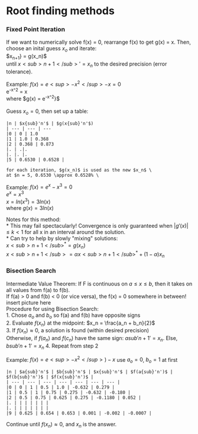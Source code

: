 # Root finding methods
### Fixed Point Iteration
 If we want to numerically solve f(x) = 0, rearrange f(x) to get g(x) = x. Then, choose an inital guess $x_o$ and iterate:<br>
     $x<sub>n+1</sub>} = g(x_n)$ <br>
 until $x<sub>n+1</sub>' = x_n$ to the desired precision (error tolerance).<br>
 
 Example: $f(x) = e<sup>-x^2</sup> - x = 0$ <br>
             e<sup>-x^2</sup> = x <br>
             where $g(x) = e<sup>-x^2</sup>}$ <br>  
    Guess $x_o = 0$, then set up a table: <br>

    |n | $x{sub}'n'$ | $g(x{sub}'n'$) 
    | --- | --- | --- 
    |0 | 0 | 1.0 
    |1 | 1.0 | 0.368 
    |2 | 0.368 | 0.873 
    |. | .|. 
    |. |. |. 
    |5 | 0.6530 | 0.6528 | 

    for each iteration, $g(x_n)$ is used as the new $x_n$ \ 
    at $n = 5, 0.6530 \approx 0.6528% \

Example: $f(x) = e^x - x^3 = 0$ <br>
        $e^x = x^3$ <br>
        $x = ln(x^3) = 3ln(x)$ <br>
        where $g(x) = 3ln(x)$ <br>

Notes for this method:<br>
    * This may fail spectacularly! Convergence is only guaranteed when $|g'(x)| \le k < 1$ for all x in an interval around the solution.<br>
    * Can try to help by slowly "mixing" solutions:<br>
        $x<sub>n+1</sub>^* = g(x_n)$ <br>
        $x<sub>n+1</sub> = \alpha x<sub>n+1</sub>^* + (1-\alpha)x_n$ <br>


### Bisection Search 
Intermediate Value Theorem: If F is continuous on $a \le x \le b$, then it takes on all values from f(a) to f(b). <br>
    If f(a) > 0 and f(b) < 0 (or vice versa), the f(x) = 0 somewhere in between! <br> 
    insert picture here <br>
Procedure for using Bisection Search: <br>
    1. Chose $a_o$ and $b_o$ so f(a) and f(b) have opposite signs <br>
    2. Evaluate $f(x_n)$ at the midpoint: $x_n = \frac{a_n + b_n}{2}$<br>
    3. If $f(x_n) \approx 0$, a solution is found (within desired precision) <br>
       Otherwise, if $f(a_n)$ and $f(c_n)$ have the same sign: $a{sub}'n+1' = x_n$. Else, $b{sub}'n+1' = x_n$
    4. Repeat from step 2 <br>

Example: $f(x) = e<sup>-x^2</sup>) - x$  use $a_o = 0$, $b_o = 1$ at first <br>

    |n | $a{sub}'n'$ | $b{sub}'n'$ | $x{sub}'n'$ | $f(a{sub}'n')$ | $f(b{sub}'n')$ | $f(x{sub}'n')$ |
    | --- | --- | --- | --- | --- | --- | --- |
    |0 | 0 | 1 | 0.5 | 1.0 | -0.632 | 0.279 | 
    |1 | 0.5 | 1 | 0.75 | 0.275 | -0.632 | -0.180 | 
    |2 | 0.5 | 0.75 | 0.625 | 0.275 | -0.1180 | 0.052 |
    |. | | | | | | | 
    |. | | | | | | |
    |9 | 0.625 | 0.654 | 0.653 | 0.001 | -0.002 | -0.0007 | 

Continue until $f(x_n) \approx 0$, and $x_n$ is the answer.


